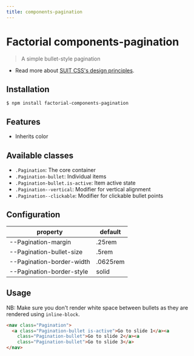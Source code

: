 ```yaml
---
title: components-pagination
---
```


# Factorial components-pagination

> A simple bullet-style pagination

* Read more about [SUIT CSS's design principles](https://github.com/suitcss/suit/).

## Installation

    $ npm install factorial-components-pagination

## Features

* Inherits color

## Available classes

* `.Pagination`: The core container
* `.Pagination-bullet`: Individual items
* `.Pagination-bullet.is-active`: Item active state
* `.Pagination--vertical`: Modifier for vertical alignment
* `.Pagination--clickable`: Modifier for clickable bullet points

## Configuration

property | default
---|---
--Pagination-margin | .25rem
--Pagination-bullet-size | .5rem
--Pagination-border-width | .0625rem
--Pagination-border-style | solid

## Usage

NB: Make sure you don't render white space between bullets as they are rendered
using `inline-block`.

``` html
<nav class="Pagination">
  <a class="Pagination-bullet is-active">Go to slide 1</a><a
    class="Pagination-bullet">Go to slide 2</a><a
    class="Pagination-bullet">Go to slide 3</a>
</nav>
```
